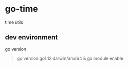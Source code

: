 # go-time

time utils

## dev environment

go version

> go version go1.12 darwin/amd64 & go module enable
